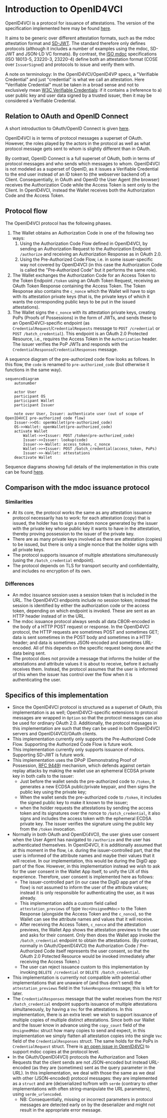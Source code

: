 # Introduction to OpenID4VCI

OpenID4VCI is a protocol for issuance of attestations. The version of the specification implemented here may be found [here](https://openid.net/specs/openid-4-verifiable-credential-issuance-1_0-13.html).

It aims to be generic over different attestation formats, such as the mdoc attestation format and [SD-JWT](https://datatracker.ietf.org/doc/draft-ietf-oauth-selective-disclosure-jwt/). The standard therefore only defines protocols (although it includes a number of examples using the mdoc, SD-JWT and JSON-LD VC formats). By contrast, the [ISO mdoc](../../mdoc/documentation/mdoc.md) specifications (ISO 18013-5, 23220-3, 23220-4) define both an attestation format (COSE over `IssuerSigned`) and protocols to issue and verify them with.

A note on terminology: In the OpenID4VCI/OpenID4VP specs, a "Verifiable Credential" and just "credential" is what we call an attestation. Here "Verifiable Credential" must be taken in a broad sense and not to exclusively mean [W3C Verifiable Credentials](https://www.w3.org/TR/vc-data-model/): if it contains a (reference to a) user public key and user data signed by a trusted issuer, then it may be considered a Verifiable Credential.

## Relation to OAuth and OpenID Connect

A short introduction to OAuth/OpenID Connect is given [here](./openid.md).

OpenID4VCI is in terms of protocol messages a superset of OAuth. However, the roles played by the actors in the protocol as well as what protocol message gets sent to whom is slightly different than in OAuth.

By contrast, OpenID Connect is a full superset of OAuth, both in terms of protocol messages and who sends which messages to whom. OpenID4VCI is not modeled as a superset of OpenID, as it issues a Verifiable Credential to the end user instead of an ID token to (the webserver backend of) a Client. Consequentially, in OAuth and OpenID the User Agent (the browser) receives the Authorization Code while the Access Token is sent only to the Client. In OpenID4VCI, instead the Wallet receives both the Authorization Code and the Access Token.

## Protocol flow

The OpenID4VCI protocol has the following phases.
1. The Wallet obtains an Authorization Code in one of the following two ways:
    1. Using the Authorization Code Flow defined in OpenID4VCI, by sending an Authorization Request to the Authorization Endpoint `/authorize` and receiving an Authorization Response as in OAuth 2.0.
    2. Using the Pre-Authorized Code Flow, i.e. in some issuer-specific way not covered by OpenID4VCI (in this case the Authorization Code is called the "Pre-Authorized Code" but it performs the same role).
3. The Wallet exchanges the Authorization Code for an Access Token to the Token Endpoint `/token` using an OAuth Token Request, receiving an OAuth Token Response containing the Access Token. The Token Response also contains the `c_nonce` which the Wallet will have to sign with its attestation private keys (that is, the private keys of which it wants the corresponding public keys to be put in the issued attestations).
4. The Wallet signs the `c_nonce` with its attestation private keys, creating PoPs (Proofs of Possessions) in the form of JWTs, and sends these to an OpenID4VCI-specific endpoint (as `CredentialRequest`/`CredentialRequests` message to `POST /credential` or `POST /batch_credential`). This endpoint is an OAuth 2.0 Protected Resource, i.e., requires the Access Token in the `Authorization` header. The issuer verifies the PoP JWTs and responds with the `CredentialResponse`/`CredentialResponses` message.

A sequence diagram of the pre-authorized code flow looks as follows. In this flow, the `code` is renamed to `pre-authorized_code` (but otherwise it functions in the same way).

```mermaid
sequenceDiagram
    autonumber

    actor User
    participant OS
    participant Wallet
    participant Issuer

    note over User, Issuer: authenticate user (out of scope of OpenID4VCI pre-authorized code flow)
    Issuer->>OS: openWallet(pre-authorized_code)
    OS->>Wallet: openWallet(pre-authorized_code)
    activate Wallet
        Wallet->>+Issuer: POST /token(pre-authorized_code)
        Issuer->>Issuer: lookup(code)
        Issuer->>-Wallet: access_token, c_nonce
        Wallet->>+Issuer: POST /batch_credential(access_token, PoPs)
        Issuer->>-Wallet: attestations
    deactivate Wallet
```

Sequence diagrams showing full details of the implementation in this crate can be found [here](../../../documentation/flows/openid.md).

## Comparison with the mdoc issuance protocol

### Similarities

- At its core, the protocol works the same as any attestation issuance protocol necessarily has to work: for each attestation (copy) that is issued, the holder has to sign a random nonce generated by the issuer with the private key whose public key it wants to have in the attestation, thereby proving possession to the issuer of the private key.
- There are as many private keys involved as there are attestation (copies) to be issued, but there is only a single nonce that the holder signs with all private keys.
- The protocol supports issuance of multiple attestations simultaneously (using the `/batch_credential` endpoint).
- The protocol depends on TLS for transport security and confidentiality, and includes no encryption of its own.

### Differences

- An mdoc issuance session uses a session token that is included in the URL. The OpenID4VCI endpoints include no session token; instead the session is identified by either the authorization code or the access token, depending on which endpoint is invoked. These are sent as an HTTP header instead of in the URL.
- The mdoc issuance protocol always sends all data CBOR-encoded in the body of a HTTP POST request or response. In the OpenID4VCI protocol, the HTTP requests are sometimes POST and sometimes GET; data is sent sometimes in the POST body and sometimes in a HTTP header; and data is sometimes JSON-encoded and sometimes URL-encoded. All of this depends on the specific request being done and the data being sent.
- The protocol does not provide a message that informs the holder of the attestations and attribute values it is about to receive, before it actually receives them. Instead, the protocol assumes that the user is informed of this when the issuer has control over the flow when it is authenticating the user.

## Specifics of this implementation
- Since the OpenID4VCI protocol is structured as a superset of OAuth, this implementation is as well; OpenID4VCI-specific extensions to protocol messages are wrapped in `Option` so that the protocol messages can also be used for ordinary OAuth 2.0. Additionally, the protocol messages in this implementation are such that they can be used in both OpenID4VCI servers and OpenID(4VCI)/OAuth clients.
- This implementation currently only supports the Pre-Authorized Code Flow. Supporting the Authorized Code Flow is future work.
- This implementation currently only supports issuance of mdocs. Supporting SD-JWT is future work.
- This implementation uses the DPoP (Demonstrating Proof of Possession, [RFC 9449](https://datatracker.ietf.org/doc/html/rfc9449)) mechanism, which defends against certain replay attacks by making the wallet use an ephemeral ECDSA private key in both calls to the issuer:
    - Just before the wallet sends the pre-authorized code to `/token`, it generates a new ECDSA public/private keypair, and then signs the public key using the private key;
    - When the wallet sends the pre-authorized code to `/token`, it includes the signed public key to make it known to the issuer;
    - when the holder requests the attestations by sending the access token and its signatures over the nonce to `/batch_credential`, it also signs and includes the access token with the ephemeral ECDSA private key. The issuer verifies the signature using the public key from the `/token` invocation.
- Normally in both OAuth and OpenID(4VCI), the user gives user consent when the User Agent has navigated to `/authorize` and the user has authenticated themselves. In OpenID4VCI, it is additionally assumed that at this moment in the flow, i.e. during the issuer-controlled part, that the user is informed of the attribute names and maybe their values that it will receive. In our implementation, this would be during the DigiD app part of the flow. However, in this implementation instead we wish to ask for the user consent in the Wallet App itself, to unify the UX of this experience. Therefore, user consent is implemented here as follows:
	- The issuer-controlled part (in our case the DigiD app part of the flow) is not assumed to inform the user of the attribute values; instead it is only responsible for authenticating the user, as it was already.
	- This implementation adds a custom field called `attestation_previews` of type `Vec<UnsignedMdoc>` to the Token Response (alongside the Access Token and the `c_nonce`), so the Wallet can see the attribute names and values that it will receive.
	- After receiving the Access Token, `c_nonce` and the attestation previews, the Wallet App shows the attestation previews to the user and asks for their consent. Only then does the Wallet app invoke the `/batch_credential` endpoint to obtain the attestations. (By contrast, normally in OAuth/OpenID(4VCI) the Authorization Code / Pre-Authorized Code itself represents the user consent, so that the OAuth 2.0 Potected Resource would be invoked immediately after receiving the Access Token.)
	- The user can reject issuance custom to this implementation by invoking `DELETE /credential` or `DELETE /batch_credential`.
- This implementation is currently not compatible with potential other implementations that are unaware of (and thus don't send) the `attestation_previews` field in the `TokenResponse` message; this is left for later.
- The `CredentialResponses` message that the wallet receives from the `POST /batch_credential` endpoint supports issuance of multiple attestations simultaneously, by having a `Vec` for the attestations. In this implementation, there is an extra level: we wish to support issuance of multiple copies of multiple distinct attestations. Since both our Wallet and the Issuer know in advance using the `copy_count` field of the `UnsignedMdoc` struct how many copies to send and expect, in this implementation we simply flatten all attestation copies into the single `Vec` field of the `CredentialResponses` struct. The same holds for the PoPs in `CredentialRequest` struct. There is [an open issue in OpenID4VCI](https://github.com/openid/OpenID4VCI/issues/93#issuecomment-1805495347) to support mdoc copies at the protocol level.
- In the OAuth/OpenID(4VCI) protocols the Authorization and Token Requests that the client sends are not JSON-encoded but instead URL-encoded (as they are (sometimes) sent as the query parameter in the URL). In this implementation, we deal with those the same as we deal with other (JSON-encoded) protocol messages: they are implemented as a `struct` and are (de)serialized to/from with `serde` (contrary to other implementations with often string-manipulate the URL parameters), using `serde_urlencoded`.
	- NB: Consequentially, missing or incorrect parameters in protocol messages are detected early on by the deserializer and might not result in the appropriate error message.

